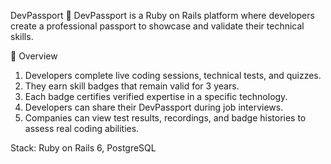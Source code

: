 DevPassport 🛂
DevPassport is a Ruby on Rails platform where developers create a professional passport to showcase and validate their technical skills.

🚀 Overview
1. Developers complete live coding sessions, technical tests, and quizzes.
2. They earn skill badges that remain valid for 3 years.
3. Each badge certifies verified expertise in a specific technology.
4. Developers can share their DevPassport during job interviews.
5. Companies can view test results, recordings, and badge histories to assess real coding abilities.

Stack: Ruby on Rails 6, PostgreSQL
